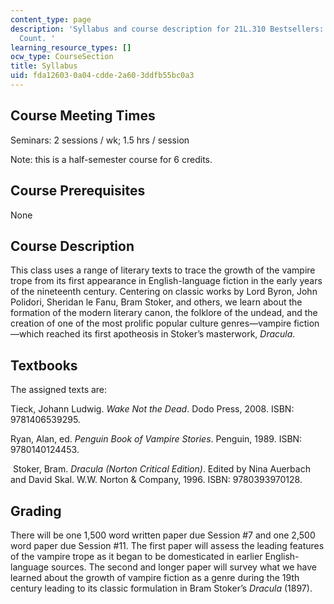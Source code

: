 ```yaml
---
content_type: page
description: 'Syllabus and course description for 21L.310 Bestsellers: Out for the
  Count. '
learning_resource_types: []
ocw_type: CourseSection
title: Syllabus
uid: fda12603-0a04-cdde-2a60-3ddfb55bc0a3
---
```


Course Meeting Times
--------------------

Seminars: 2 sessions / wk; 1.5 hrs / session

Note: this is a half-semester course for 6 credits. 

Course Prerequisites
--------------------

None

Course Description
------------------

This class uses a range of literary texts to trace the growth of the vampire trope from its first appearance in English-language fiction in the early years of the nineteenth century. Centering on classic works by Lord Byron, John Polidori, Sheridan le Fanu, Bram Stoker, and others, we learn about the formation of the modern literary canon, the folklore of the undead, and the creation of one of the most prolific popular culture genres—vampire fiction—which reached its first apotheosis in Stoker’s masterwork, _Dracula_.

Textbooks
---------

The assigned texts are: 

Tieck, Johann Ludwig. _Wake Not the Dead_. Dodo Press, 2008. ISBN: 9781406539295.

Ryan, Alan, ed. _Penguin Book of Vampire Stories_. Penguin, 1989. ISBN: 9780140124453.

 Stoker, Bram. _Dracula (Norton Critical Edition)_. Edited by Nina Auerbach and David Skal. W.W. Norton & Company, 1996. ISBN: 9780393970128.

Grading
-------

There will be one 1,500 word written paper due Session #7 and one 2,500 word paper due Session #11. The first paper will assess the leading features of the vampire trope as it began to be domesticated in earlier English-language sources. The second and longer paper will survey what we have learned about the growth of vampire fiction as a genre during the 19th century leading to its classic formulation in Bram Stoker’s _Dracula_ (1897).